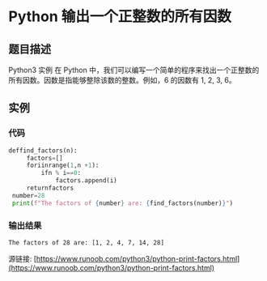 # Python 输出一个正整数的所有因数

## 题目描述
Python3 实例
在 Python 中，我们可以编写一个简单的程序来找出一个正整数的所有因数。因数是指能够整除该数的整数。例如，6 的因数有 1, 2, 3, 6。

## 实例
### 代码
```python
deffind_factors(n):
     factors=[]
     foriinrange(1,n +1):
         ifn % i==0:
             factors.append(i)
     returnfactors
 number=28
 print(f"The factors of {number} are: {find_factors(number)}")
```
### 输出结果
```
The factors of 28 are: [1, 2, 4, 7, 14, 28]
```
源链接: [https://www.runoob.com/python3/python-print-factors.html](https://www.runoob.com/python3/python-print-factors.html)